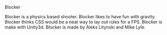 Blocker

Blocker is a physics based shooter.
Blocker likes to have fun with gravity.
Blocker thinks CSS would be a neat way to lay out rules for a FPS.
Blocker is make with Unity3d.
Blocker is made by Aleks Litynski and Mike Lyle.